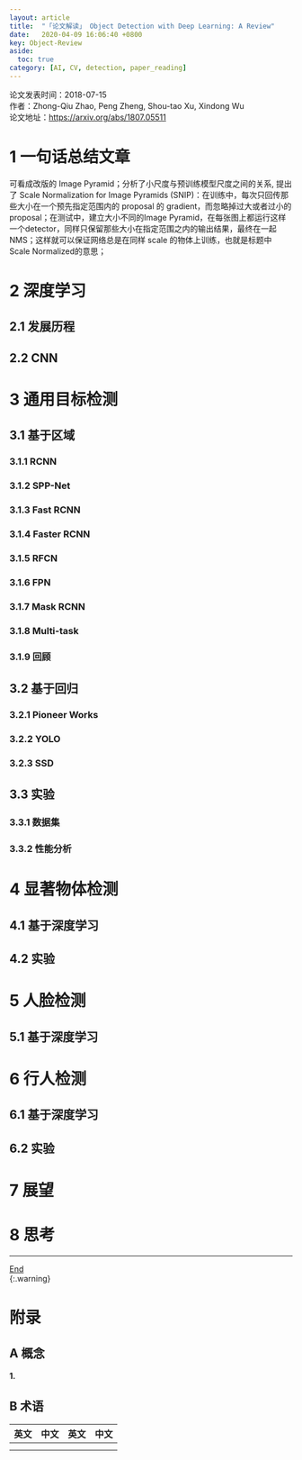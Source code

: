 ```yaml
---
layout: article
title:  "「论文解读」 Object Detection with Deep Learning: A Review"
date:   2020-04-09 16:06:40 +0800
key: Object-Review
aside:
  toc: true
category: [AI, CV, detection, paper_reading]
---
```

<span id='head'></span>   
>
论文发表时间：2018-07-15        
作者：Zhong-Qiu Zhao, Peng Zheng, Shou-tao Xu, Xindong Wu       
论文地址：<https://arxiv.org/abs/1807.05511>   

<!--more-->   

# 1 一句话总结文章  
可看成改版的 Image Pyramid；​分析了小尺度与预训练模型尺度之间的关系, 提出了 Scale Normalization for Image Pyramids (SNIP)：在训练中，每次只回传那些大小在一个预先指定范围内的 proposal 的 gradient，而忽略掉过大或者过小的 proposal；在测试中，建立大小不同的Image Pyramid，在每张图上都运行这样一个detector，同样只保留那些大小在指定范围之内的输出结果，最终在一起NMS；这样就可以保证网络总是在同样 scale 的物体上训练，也就是标题中 Scale Normalized的意思；​    

# 2 深度学习
## 2.1 发展历程
## 2.2 CNN

# 3 通用目标检测

## 3.1 基于区域
### 3.1.1 RCNN
### 3.1.2 SPP-Net
### 3.1.3 Fast RCNN
### 3.1.4 Faster RCNN
### 3.1.5 RFCN
### 3.1.6 FPN
### 3.1.7 Mask RCNN
### 3.1.8 Multi-task
### 3.1.9 回顾

## 3.2 基于回归
### 3.2.1 Pioneer Works
### 3.2.2 YOLO
### 3.2.3 SSD

## 3.3 实验
### 3.3.1 数据集
### 3.3.2 性能分析

# 4 显著物体检测
## 4.1 基于深度学习
## 4.2 实验

# 5 人脸检测
## 5.1 基于深度学习

# 6 行人检测
## 6.1 基于深度学习
## 6.2 实验

# 7 展望

# 8 思考


------------------
[End](#head)   
{:.warning}  

# 附录
## A 概念
<span id="symbol">**1.**</span>    


## B 术语

| 英文 | 中文 | 英文 | 中文 |
| --- | --- | --- | --- |
|  |  |  |  |
|  |  |   |  |
